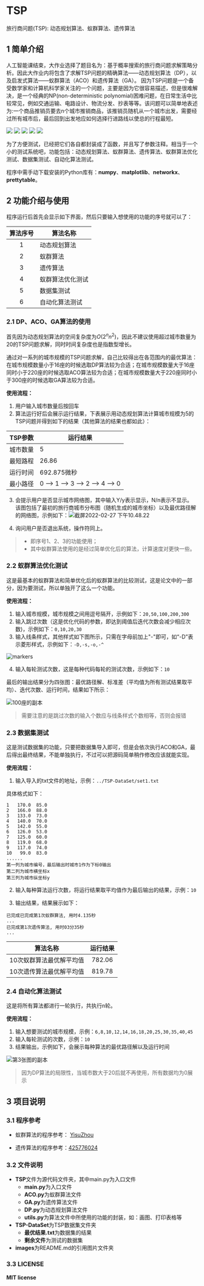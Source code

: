 # TSP
旅行商问题(TSP): 动态规划算法、蚁群算法、遗传算法

## 1 简单介绍

人工智能课结束，大作业选择了题目名为：基于概率搜索的旅行商问题求解策略分析。因此大作业内将包含了求解TSP问题的精确算法——动态规划算法（DP），以及启发式算法——蚁群算法（ACO）和遗传算法（GA）。
因为TSP问题是一个备受数学家和计算机科学家关注的一个问题，主要是因为它很容易描述，但是很难解决，是一个经典的NP(non-deterministic polynomial)困难问题，在日常生活中比较常见，例如交通运输、电路设计、物流分发、抄表等等。该问题可以简单地表述为:一个商品推销员要去n个城市推销商品，该推销员随机从一个城市出发，需要经过所有城市后，最后回到出发地应如何选择行进路线以使总的行程最短。

![](https://img.shields.io/badge/language-Python-blue) ![](https://img.shields.io/badge/subject-%E6%97%85%E8%A1%8C%E5%95%86%E9%97%AE%E9%A2%98(TSP)-orange) ![](https://img.shields.io/badge/algorithm-%E8%9A%81%E7%BE%A4%E7%AE%97%E6%B3%95(ACO)-red) ![](https://img.shields.io/badge/algorithm-%E5%8A%A8%E6%80%81%E8%A7%84%E5%88%92(DP)-red) ![](https://img.shields.io/badge/algorithm-%E9%81%97%E4%BC%A0%E7%AE%97%E6%B3%95(GA)-red)

为了方便测试，已经把它们各自都封装成了函数，并且写了参数注释。相当于一个小的测试系统吧，功能包括：动态规划算法、蚁群算法、遗传算法、蚁群算法优化测试、数据集测试、自动化算法测试。

程序中需手动下载安装的Python库有：**numpy**、**matplotlib**、**networkx**、**prettytable**。

## 2 功能介绍与使用

程序运行后首先会显示如下界面，然后只要输入想使用的功能的序号就可以了：

| 算法序号 | 算法名称         |
| :------: | ---------------- |
|    1     | 动态规划算法     |
|    2     | 蚁群算法         |
|    3     | 遗传算法         |
|    4     | 蚁群算法优化测试 |
|    5     | 数据集测试       |
|    6     | 自动化算法测试   |

### 2.1 DP、ACO、GA算法的使用

首先因为动态规划算法的空间复杂度为$O(2^nn^2)$，因此不建议使用超过城市数量为20的TSP问题求解，同时时间复杂度也是指数型增长。

通过对一系列的城市规模的TSP问题求解，自己比较得出在各范围内的最优算法：在城市规模数量小于16座的时候选取DP算法较为合适；在城市规模数量大于16座同时小于220座的时候选取ACO算法较为合适；在城市规模数量大于220座同时小于300座的时候选取GA算法较为合适。

**使用流程：**

1. 用户输入城市数量后按回车
2. 算法运行好后会展示运行结果，下表展示用动态规划算法计算城市规模为5的TSP问题并得到如下的结果（其他算法的结果也都如此）：

| TSP参数  | 运行结果                        |
| -------- | ------------------------------- |
| 城市数量 | 5                               |
| 最短路程 | 26.86                           |
| 运行时间 | 692.875微秒                     |
| 最小路径 | 0 --> 1 --> 3 --> 2 --> 4 --> 0 |

3. 会提示用户是否显示城市网络图，其中输入Y/y表示显示，N/n表示不显示。该图包括了最初的旅行商城市分布图（随机生成的城市坐标）以及最优路径解的网络图，示例如下：<img src="/Users/karl/Documents/Python/images/img1.png" alt="截屏2022-02-27 下午10.48.22"  />

4. 询问用户是否退出系统，操作符同上。

> - 即序号1、2、3的功能使用；
> - 其中蚁群算法使用的是经过简单优化后的算法，计算速度对更快一些。

### 2.2 蚁群算法优化测试

这是最基本的蚁群算法和简单优化后的蚁群算法的比较测试，这是论文中的一部分，因为要测试，所以单独开了这么一个功能。

**使用流程：**

1. 输入城市规模，城市规模之间用逗号隔开，示例如下：`20,50,100,200,300`
2. 输入跳过次数（这是优化代码的参数，即达到阈值后迭代次数会减少相应次数)，示例如下：`0,10,20,30`
3. 输入线条样式，其他样式如下图所示，只需在字母前加上"-"即可，如“-D”表示菱形样式，示例如下：`-D,-s,-o,-^`

![markers](/Users/karl/Documents/Python/images/img2.png)

4. 输入每轮测试次数，这是每种代码每轮的测试次数，示例如下：`10`

最后的输出结果分为四张图：最优路径解、标准差（平均值为所有测试结果取平均）、迭代次数、运行时间，结果如下所示：

![100座的副本](/Users/karl/Documents/Python/images/img3.png)

> 需要注意的是跳过次数的输入个数应与线条样式个数相等，否则会报错

### 2.3 数据集测试

这是测试数据集的功能，只要把数据集导入即可，但是会依次执行ACO和GA，最后得出最终结果，不能单独执行，不过可以把源码简单稍作修改应该就能实现。

**使用流程：**

1. 输入导入的txt文件的地址，示例：`../TSP-DataSet/set1.txt`

具体格式如下：

```
1   170.0  85.0
2   166.0  88.0
3   133.0  73.0
4   140.0  70.0
5   142.0  55.0
6   126.0  53.0
7   125.0  60.0
8   119.0  68.0
9   117.0  74.0
10   99.0  83.0
......
第一列为城市编号，最后输出时城市1作为下标0输出
第二列为城市横坐标x
第三列为城市纵坐标y
```

2. 输入每种算法运行次数，将运行结果取平均值作为最后输出的结果，示例：`10`

3. 输出结果，结果展示如下：

```
已完成已完成第1次蚁群算法, 用时4.135秒
...
已完成第1次遗传算法, 用时03分35秒
...
```

|         算法名称         | 运行结果 |
| :----------------------: | :------: |
| 10次蚁群算法最优解平均值 |  782.06  |
| 10次遗传算法最优解平均值 |  819.78  |

### 2.4 自动化算法测试

这是将所有算法都进行一轮执行，共执行n轮。

**使用流程：**

1. 输入想要测试的城市规模，示例：`6,8,10,12,14,16,18,20,25,30,35,40,45`
2. 输入每轮测试的次数，示例：`10`
3. 结果输出，示例如下，会展示每种算法的最优路径解以及运行时间

![第3张图的副本](/Users/karl/Documents/Python/images/img4.png)

> 因为DP算法的局限性，当城市数大于20后就不再使用，所有数据均为0展示

## 3 项目说明

### 3.1 程序参考

- 蚁群算法的程序参考： [YisuZhou](https://github.com/YisuZhou/TSP)

- 遗传算法的程序参考：[425776024](https://github.com/425776024/TSP-GA-py)

### 3.2 文件说明

- **TSP**文件为源代码文件夹，其中main.py为入口文件
  - **main.py**为入口文件
  - **ACO.py**为蚁群算法文件
  - **GA.py**为遗传算法文件
  - **DP.py**为动态规划算法文件
  - **utils.py**为算法文件中所使用的功能的封装，如：画图、打印表格等
- **TSP-DataSet**为TSP数据集文件夹
  - **最优结果.txt**为数据集的结果
  - **剩余文件**为测试的数据集
- **images**为README.md的引用图片文件夹

### 3.3 LICENSE

**MIT license**
